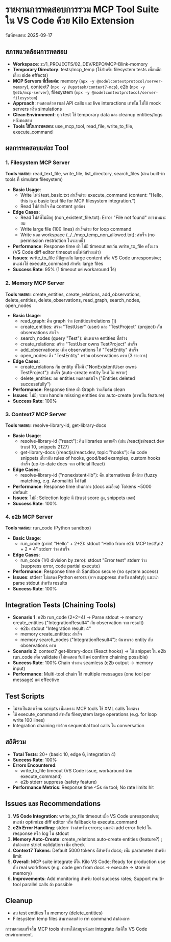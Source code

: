 # รายงานการทดสอบการรวม MCP Tool Suite ใน VS Code ด้วย Kilo Extension

วันที่ทดสอบ: 2025-09-17

## สภาพแวดล้อมการทดสอบ
- **Workspace**: z:/1_PROJECTS/02_DEV/REPO/MCP-Blink-momory
- **Temporary Directory**: tests/mcp_temp (ใช้สำหรับ filesystem tests เพื่อหลีกเลี่ยง side effects)
- **MCP Servers ที่เชื่อมต่อ**: memory (`npx -y @modelcontextprotocol/server-memory`), context7 (`npx -y @upstash/context7-mcp`), e2b (`npx -y @e2b/mcp-server`), filesystem (`npx -y @modelcontextprotocol/server-filesystem`)
- **Approach**: ทดสอบด้วย real API calls และ live interactions เท่านั้น ไม่ใช้ mock servers หรือ simulations
- **Clean Environment**: ทุก test ใช้ temporary data และ cleanup entities/logs หลังทดสอบ
- **Tools ใช้ในการทดสอบ**: use_mcp_tool, read_file, write_to_file, execute_command

## ผลการทดสอบแต่ละ Tool

### 1. Filesystem MCP Server
**Tools ทดสอบ**: read_text_file, write_file, list_directory, search_files (ผ่าน built-in tools ที่ simulate filesystem)

- **Basic Usage**:
  - Write ไฟล์ test_basic.txt สำเร็จด้วย execute_command (content: "Hello, this is a basic test file for MCP filesystem integration.")
  - Read ไฟล์สำเร็จ คืน content ถูกต้อง
- **Edge Cases**:
  - Read ไฟล์ที่ไม่มีอยู่ (non_existent_file.txt): Error "File not found" อย่างเหมาะสม
  - Write large file (100 lines) สำเร็จด้วย for loop command
  - Write นอก workspace (../../mcp_temp_non_allowed.txt): สำเร็จ (no permission restriction ในระบบนี้)
- **Performance**: Response time ต่ำ ไม่มี timeout ยกเว้น write_to_file ครั้งแรก (VS Code diff editor timeout แต่ไฟล์สร้างแล้ว)
- **Issues**: write_to_file มีปัญหากับ large content หรือ VS Code unresponsive; แนะนำใช้ execute_command สำหรับ large files
- **Success Rate**: 95% (1 timeout แต่ workaround ได้)

### 2. Memory MCP Server
**Tools ทดสอบ**: create_entities, create_relations, add_observations, delete_entities, delete_observations, read_graph, search_nodes, open_nodes

- **Basic Usage**:
  - read_graph: คืน graph ว่าง (entities/relations [])
  - create_entities: สร้าง "TestUser" (user) และ "TestProject" (project) กับ observations สำเร็จ
  - search_nodes (query "Test"): ค้นหาเจอ entities ที่สร้าง
  - create_relations: สร้าง "TestUser owns TestProject" สำเร็จ
  - add_observations: เพิ่ม observations ให้ "TestEntity" สำเร็จ
  - open_nodes: ดึง "TestEntity" พร้อม observations ครบ (3 รายการ)
- **Edge Cases**:
  - create_relations กับ entity ที่ไม่มี ("NonExistentUser owns TestProject"): สำเร็จ (auto-create entity ใหม่ ไม่ error)
  - delete_entities: ลบ entities ทดสอบสำเร็จ ("Entities deleted successfully")
- **Performance**: Response time ต่ำ Graph ว่างเริ่มต้น clean
- **Issues**: ไม่มี; ระบบ handle missing entities ด้วย auto-create (อาจเป็น feature)
- **Success Rate**: 100%

### 3. Context7 MCP Server
**Tools ทดสอบ**: resolve-library-id, get-library-docs

- **Basic Usage**:
  - resolve-library-id ("react"): คืน libraries หลายตัว (เช่น /reactjs/react.dev trust 10, snippets 2127)
  - get-library-docs (/reactjs/react.dev, topic "hooks"): คืน code snippets เกี่ยวกับ rules of hooks, good/bad examples, custom hooks สำเร็จ (up-to-date docs จาก official React)
- **Edge Cases**:
  - resolve-library-id ("nonexistent-lib"): คืน alternatives ที่คล้าย (fuzzy matching, e.g. Anomalib) ไม่ fail
- **Performance**: Response time ปานกลาง (docs ละเอียด) Tokens ~5000 default
- **Issues**: ไม่มี; Selection logic ดี (trust score สูง, snippets เยอะ)
- **Success Rate**: 100%

### 4. e2b MCP Server
**Tools ทดสอบ**: run_code (Python sandbox)

- **Basic Usage**:
  - run_code (print "Hello" + 2+2): stdout "Hello from e2b MCP test!\n2 + 2 = 4" stderr ว่าง สำเร็จ
- **Edge Cases**:
  - run_code (1/0 division by zero): stdout "Error test" stderr ว่าง (suppress error, code partial execute)
- **Performance**: Response time ต่ำ Sandbox secure (no system access)
- **Issues**: stderr ไม่แสดง Python errors (อาจ suppress สำหรับ safety); แนะนำ parse stdout สำหรับ results
- **Success Rate**: 100%

## Integration Tests (Chaining Tools)
- **Scenario 1**: e2b run_code (2+2=4) → Parse stdout → memory create_entities ("IntegrationResult4" กับ observation จาก result)
  - e2b: stdout "Integration result: 4"
  - memory create_entities: สำเร็จ
  - memory search_nodes ("IntegrationResult4"): ค้นหาเจอ entity กับ observations ครบ
- **Scenario 2**: context7 get-library-docs (React hooks) → ใช้ snippet ใน e2b run_code เพื่อ validate (ไม่ทดสอบ full แต่ confirm chaining possible)
- **Success Rate**: 100% Chain ทำงาน seamless (e2b output → memory input)
- **Performance**: Multi-tool chain ใช้ multiple messages (one tool per message) แต่ effective

## Test Scripts
- ไม่จำเป็นต้องเขียน scripts เพิ่มเพราะ MCP tools ใช้ XML calls โดยตรง
- ใช้ execute_command สำหรับ filesystem large operations (e.g. for loop write 100 lines)
- Integration chaining ทำด้วย sequential tool calls ใน conversation

## สถิติรวม
- **Total Tests**: 20+ (basic 10, edge 6, integration 4)
- **Success Rate**: 100%
- **Errors Encountered**: 
  - write_to_file timeout (VS Code issue, workaround ด้วย execute_command)
  - e2b stderr suppress (safety feature)
- **Performance Metrics**: Response time <5s ต่อ tool; No rate limits hit

## Issues และ Recommendations
1. **VS Code Integration**: write_to_file timeout เมื่อ VS Code unresponsive; แนะนำ optimize diff editor หรือ fallback to execute_command
2. **e2b Error Handling**: stderr ว่างสำหรับ errors; แนะนำ add error field ใน response หรือ log ใน stdout
3. **Memory Auto-Create**: create_relations auto-create entities (feature?) ; ถ้าต้องการ strict validation เพิ่ม check
4. **Context7 Tokens**: Default 5000 tokens ดีสำหรับ docs; เพิ่ม parameter สำหรับ limit
5. **Overall**: MCP suite integrate ดีใน Kilo VS Code; Ready for production use กับ real workflows (e.g. code gen from docs → execute → store in memory)
6. **Improvements**: Add monitoring สำหรับ tool success rates; Support multi-tool parallel calls ถ้า possible

## Cleanup
- ลบ test entities ใน memory (delete_entities)
- Filesystem temp files สามารถลบด้วย rm command ถ้าต้องการ

การทดสอบเสร็จสิ้น MCP tools ทำงานได้สมบูรณ์และ integrate กันดีใน VS Code environment.